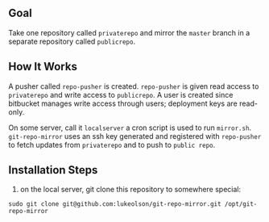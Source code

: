 Goal
---

Take one repository called `privaterepo` and mirror the `master` branch in a separate repository called `publicrepo`.

How It Works
---

A pusher called `repo-pusher` is created.  `repo-pusher` is given read access to `privaterepo` and write access to `publicrepo`.  A user is created since bitbucket manages write access through users; deployment keys are read-only.

On some server, call it `localserver` a cron script is used to run `mirror.sh`.  `git-repo-mirror` uses an ssh key generated and registered with `repo-pusher` to fetch updates from `privaterepo` and to push to `public repo`.

Installation Steps
---

1. on the local server, git clone this repository to somewhere special:
```
sudo git clone git@github.com:lukeolson/git-repo-mirror.git /opt/git-repo-mirror
```

